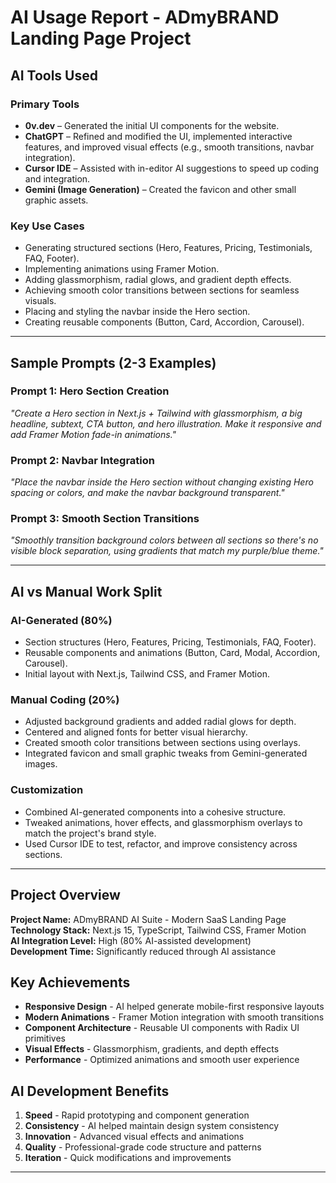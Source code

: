 # AI Usage Report - ADmyBRAND Landing Page Project

## **AI Tools Used**

### **Primary Tools**

- **0v.dev** – Generated the initial UI components for the website.
- **ChatGPT** – Refined and modified the UI, implemented interactive features, and improved visual effects (e.g., smooth transitions, navbar integration).
- **Cursor IDE** – Assisted with in-editor AI suggestions to speed up coding and integration.
- **Gemini (Image Generation)** – Created the favicon and other small graphic assets.

### **Key Use Cases**

- Generating structured sections (Hero, Features, Pricing, Testimonials, FAQ, Footer).
- Implementing animations using Framer Motion.
- Adding glassmorphism, radial glows, and gradient depth effects.
- Achieving smooth color transitions between sections for seamless visuals.
- Placing and styling the navbar inside the Hero section.
- Creating reusable components (Button, Card, Accordion, Carousel).

---

## **Sample Prompts (2-3 Examples)**

### **Prompt 1: Hero Section Creation**

_"Create a Hero section in Next.js + Tailwind with glassmorphism, a big headline, subtext, CTA button, and hero illustration. Make it responsive and add Framer Motion fade-in animations."_

### **Prompt 2: Navbar Integration**

_"Place the navbar inside the Hero section without changing existing Hero spacing or colors, and make the navbar background transparent."_

### **Prompt 3: Smooth Section Transitions**

_"Smoothly transition background colors between all sections so there's no visible block separation, using gradients that match my purple/blue theme."_

---

## **AI vs Manual Work Split**

### **AI-Generated (80%)**

- Section structures (Hero, Features, Pricing, Testimonials, FAQ, Footer).
- Reusable components and animations (Button, Card, Modal, Accordion, Carousel).
- Initial layout with Next.js, Tailwind CSS, and Framer Motion.

### **Manual Coding (20%)**

- Adjusted background gradients and added radial glows for depth.
- Centered and aligned fonts for better visual hierarchy.
- Created smooth color transitions between sections using overlays.
- Integrated favicon and small graphic tweaks from Gemini-generated images.

### **Customization**

- Combined AI-generated components into a cohesive structure.
- Tweaked animations, hover effects, and glassmorphism overlays to match the project's brand style.
- Used Cursor IDE to test, refactor, and improve consistency across sections.

---

## **Project Overview**

**Project Name:** ADmyBRAND AI Suite - Modern SaaS Landing Page  
**Technology Stack:** Next.js 15, TypeScript, Tailwind CSS, Framer Motion  
**AI Integration Level:** High (80% AI-assisted development)  
**Development Time:** Significantly reduced through AI assistance

## **Key Achievements**

- **Responsive Design** - AI helped generate mobile-first responsive layouts
- **Modern Animations** - Framer Motion integration with smooth transitions
- **Component Architecture** - Reusable UI components with Radix UI primitives
- **Visual Effects** - Glassmorphism, gradients, and depth effects
- **Performance** - Optimized animations and smooth user experience

## **AI Development Benefits**

1. **Speed** - Rapid prototyping and component generation
2. **Consistency** - AI helped maintain design system consistency
3. **Innovation** - Advanced visual effects and animations
4. **Quality** - Professional-grade code structure and patterns
5. **Iteration** - Quick modifications and improvements

---
